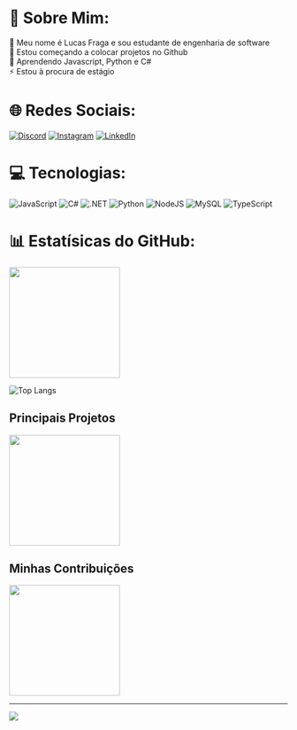 
# 🧠 Sobre Mim:
🔭 Meu nome é Lucas Fraga e sou estudante de engenharia de software<br>🤝 Estou começando a colocar projetos no Github<br>🌱 Aprendendo Javascript, Python e C#<br>⚡ Estou à procura de estágio


# 🌐 Redes Sociais:
[![Discord](https://img.shields.io/badge/Discord-%237289DA.svg?logo=discord&logoColor=white)](https://discord.gg/lcf__) [![Instagram](https://img.shields.io/badge/Instagram-%23E4405F.svg?logo=Instagram&logoColor=white)](https://www.instagram.com/_lfraga/) [![LinkedIn](https://img.shields.io/badge/LinkedIn-%230077B5.svg?logo=linkedin&logoColor=white)](https://www.linkedin.com/in/lucas-fraga-2a7918253/) 

# 💻 Tecnologias:
![JavaScript](https://img.shields.io/badge/javascript-%23323330.svg?style=for-the-badge&logo=javascript&logoColor=%23F7DF1E) 
![C#](https://img.shields.io/badge/c%23-%23239120.svg?style=for-the-badge&logo=csharp&logoColor=white) 
![.NET](https://img.shields.io/badge/.NET-5C2D91?style=for-the-badge&logo=.net&logoColor=white)
![Python](https://img.shields.io/badge/python-3670A0?style=for-the-badge&logo=python&logoColor=ffdd54)
![NodeJS](https://img.shields.io/badge/node.js-6DA55F?style=for-the-badge&logo=node.js&logoColor=white) 
![MySQL](https://img.shields.io/badge/mysql-%2300000f.svg?style=for-the-badge&logo=mysql&logoColor=white) 
![TypeScript](https://img.shields.io/badge/typescript-%23007ACC.svg?style=for-the-badge&logo=typescript&logoColor=white)
# 📊 Estatísicas do GitHub:

[comment]: <> (Git Stats)

<a href="https://github.com/anuraghazra/github-readme-stats">
  <img height=200 align="center" src="https://github-readme-stats.vercel.app/api?username=l-fraga2811&theme=transparent"/>
</a>

[comment]: <> (Most Used Langs)

![Top Langs](https://github-readme-stats.vercel.app/api/top-langs/?username=l-fraga2811&hide_progress=true)

## Principais Projetos

[comment]: <> (Repositorio)

<a href="https://github.com/l-fraga2811/dio-lab-open-source">
    <img height = 200 align= "center" src="https://github-readme-stats.vercel.app/api/pin/?username=l-fraga2811&repo=dio-lab-open-source&)](https://github.com/l-fraga2811/dio-lab-open-source&theme=transparent"/>
</a>

## Minhas Contribuições

[comment]: <> (Repositorio)

<a href="https://github.com/l-fraga2811/dio-lab-open-source">
    <img height = 200 align= "center" src="https://github-readme-stats.vercel.app/api/pin/?username=l-fraga2811&repo=dio-lab-open-source&)](https://github.com/l-fraga2811/dio-lab-open-source&theme=transparent"/>
</a>

---
[![](https://visitcount.itsvg.in/api?id=l-fraga2811&icon=0&color=0)](https://visitcount.itsvg.in)

<!-- Proudly created with GPRM ( https://gprm.itsvg.in ) -->

